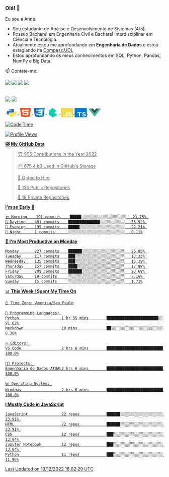 ### Olá! 👋
Eu sou a Anne. 
- Sou estudante de Análise e Desenvolvimento de Sistemas (4/5).
- Possuo Bacharel em Engenharia Civil e Bacharel Interdisciplinar em Ciência e Tecnologia.
- Atualmente estou me aprofundando em **Engenharia de Dados** e estou estagiando na [Compass.UOL](https://compass.uol/pt/home/) 
- Estou aprofundando os meus conhecimentos em SQL, Python, Pandas, NumPy e Big Data.

📫 Contate-me: 

<div>
<a href="https://www.instagram.com/annekarolinefc/" target="_blank"><img src="https://img.shields.io/badge/-Instagram-%23E4405F?style=for-the-badge&logo=instagram&logoColor=white" target="_blank"></a> 
<a href = "mailto:annekarolinefc@gmail.com"><img src="https://img.shields.io/badge/-Gmail-%23333?style=for-the-badge&logo=gmail&logoColor=white" target="_blank"></a>
<a href="https://www.linkedin.com/in/devannekarolinefc/" target="_blank"><img src="https://img.shields.io/badge/-LinkedIn-%230077B5?style=for-the-badge&logo=linkedin&logoColor=white" target="_blank"></a> 
<a href="https://api.whatsapp.com/send?phone=5533991375118&text=Ol%C3%A1%20Anne!%20" target="_blank"><img src="https://img.shields.io/badge/WhatsApp-25D366?style=for-the-badge&logo=whatsapp&logoColor=white" target="_blank"></a>
</div>

</br>

</br>
<div>
  <a href="https://github.com/annekarolinefc">
  <img height="180em" src="https://github-readme-stats.vercel.app/api?username=annekarolinefc&show_icons=true&theme=dracula&include_all_commits=true&count_private=true"/>
  <img height="180em" src="https://github-readme-stats.vercel.app/api/top-langs/?username=annekarolinefc&layout=compact&langs_count=7&theme=dracula"/>
</div>
  
  <div style="display: inline_block"><br>  
  <img align="center" alt="Anne-Python" height="30" width="40" src="https://raw.githubusercontent.com/devicons/devicon/master/icons/python/python-original.svg">
  <img align="center" alt="Anne-HTML" height="30" width="40" src="https://raw.githubusercontent.com/devicons/devicon/master/icons/html5/html5-original.svg">
  <img align="center" alt="Anne-CSS" height="30" width="40"
 src="https://raw.githubusercontent.com/devicons/devicon/master/icons/css3/css3-original.svg">
  <img align="center" alt="Anne-Bulma" height="30" width="40"
 src="https://github.com/devicons/devicon/blob/master/icons/bulma/bulma-plain.svg">
  <img align="center" alt="Anne-Js" height="30" width="40" src="https://raw.githubusercontent.com/devicons/devicon/master/icons/javascript/javascript-plain.svg">
    <img align="center" alt="Anne-Ts" height="30" width="40" src="https://github.com/devicons/devicon/blob/master/icons/typescript/typescript-original.svg">
      <img align="center" alt="Anne-Vue" height="30" width="40" src="https://github.com/devicons/devicon/blob/master/icons/vuejs/vuejs-original.svg">
</div>
<!--
  <img align="center" alt="Anne-An" height="30" width="40" src="https://github.com/devicons/devicon/blob/master/icons/angularjs/angularjs-original.svg">

-->
</br>
</br>
</br>
<!--START_SECTION:waka-->
![Code Time](http://img.shields.io/badge/Code%20Time-116%20hrs%2031%20mins-blue)

![Profile Views](http://img.shields.io/badge/Profile%20Views-0-blue)

**🐱 My GitHub Data** 

> 🏆 905 Contributions in the Year 2022
 > 
> 📦 675.4 kB Used in GitHub's Storage 
 > 
> 💼 Opted to Hire
 > 
> 📜 135 Public Repositories 
 > 
> 🔑 19 Private Repositories  
 > 
**I'm an Early 🐤** 

```text
🌞 Morning    191 commits    █████░░░░░░░░░░░░░░░░░░░░   21.75% 
🌇 Daytime    491 commits    ██████████████░░░░░░░░░░░   55.92% 
🌃 Evening    195 commits    █████░░░░░░░░░░░░░░░░░░░░   22.21% 
🌙 Night      1 commits      ░░░░░░░░░░░░░░░░░░░░░░░░░   0.11%

```
📅 **I'm Most Productive on Monday** 

```text
Monday       227 commits    ██████░░░░░░░░░░░░░░░░░░░   25.85% 
Tuesday      117 commits    ███░░░░░░░░░░░░░░░░░░░░░░   13.33% 
Wednesday    135 commits    ███░░░░░░░░░░░░░░░░░░░░░░   15.38% 
Thursday     157 commits    ████░░░░░░░░░░░░░░░░░░░░░   17.88% 
Friday       208 commits    ██████░░░░░░░░░░░░░░░░░░░   23.69% 
Saturday     19 commits     ░░░░░░░░░░░░░░░░░░░░░░░░░   2.16% 
Sunday       15 commits     ░░░░░░░░░░░░░░░░░░░░░░░░░   1.71%

```


📊 **This Week I Spent My Time On** 

```text
⌚︎ Time Zone: America/Sao_Paulo

💬 Programming Languages: 
Python                   1 hr 55 mins        ███████████████████████░░   91.62% 
Markdown                 10 mins             ██░░░░░░░░░░░░░░░░░░░░░░░   8.38%

🔥 Editors: 
VS Code                  2 hrs 6 mins        █████████████████████████   100.0%

🐱‍💻 Projects: 
Engenharia de Dados ATUAL2 hrs 6 mins        █████████████████████████   100.0%

💻 Operating System: 
Windows                  2 hrs 6 mins        █████████████████████████   100.0%

```

**I Mostly Code in JavaScript** 

```text
JavaScript               22 repos            ██████░░░░░░░░░░░░░░░░░░░   23.91% 
HTML                     22 repos            ██████░░░░░░░░░░░░░░░░░░░   23.91% 
CSS                      12 repos            ███░░░░░░░░░░░░░░░░░░░░░░   13.04% 
Jupyter Notebook         12 repos            ███░░░░░░░░░░░░░░░░░░░░░░   13.04% 
Python                   11 repos            ███░░░░░░░░░░░░░░░░░░░░░░   11.96%

```



 Last Updated on 19/12/2022 16:02:29 UTC
<!--END_SECTION:waka-->
  
